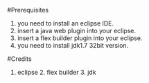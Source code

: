 #Prerequisites

1. you need to install an eclipse IDE.
2. insert a java web plugin into your eclipse.
3. insert a flex builder plugin into your eclipse.
4. you need to install jdk1.7 32bit version.  

#Credits

1. eclipse  2. flex builder 3. jdk
